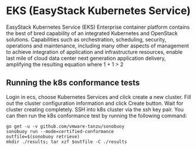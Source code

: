 # EKS (EasyStack Kubernetes Service)

EasyStack Kubernetes Service (EKS) Enterprise container platform contains the best of bred capability of an integrated Kubernetes and OpenStack solutions. Capabilities such as orchestration, scheduling, security, operations and maintenance, including many other aspects of management to achieve integration of application and infrastructure resources, enable last mile of cloud data center next generation application delivery, amplifying the resulting equation where 1 + 1 > 2

## Running the k8s conformance tests

Login in ecs, choose Kubernetes Services and click create a new cluster.
Fill out the cluster configuration information and click Create button.
Wait for cluster creating completely.
SSH into k8s cluster via the ssh key pair.
You can then run the k8s conformance test by running the following command:

```console
go get -u -v github.com/vmware-tanzu/sonobuoy
sonobuoy run --mode=certified-conformance
outfile=$(sonobuoy retrieve)
mkdir ./results; tar xzf $outfile -C ./results
```
